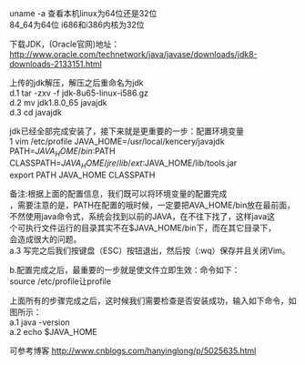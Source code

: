 uname -a 查看本机linux为64位还是32位  
84_64为64位 i686和i386内核为32位  

下载JDK，(Oracle官网)地址：http://www.oracle.com/technetwork/java/javase/downloads/jdk8-downloads-2133151.html  

上传的jdk解压，解压之后重命名为jdk  
d.1 tar -zxv -f  jdk-8u65-linux-i586.gz  
d.2 mv jdk1.8.0_65  javajdk  
d.3 cd javajdk  

jdk已经全部完成安装了，接下来就是更重要的一步：配置环境变量  
1 vim /etc/profile
JAVA_HOME=/usr/local/kencery/javajdk  
PATH=$JAVA_HOME/bin:$PATH  
CLASSPATH=$JAVA_HOME/jre/lib/ext:$JAVA_HOME/lib/tools.jar  
export PATH JAVA_HOME CLASSPATH  

备注:根据上面的配置信息，我们既可以将环境变量的配置完成  
，需要注意的是，PATH在配置的哦时候，一定要把AVA_HOME/bin放在最前面，  
不然使用java命令式，系统会找到以前的JAVA，在不往下找了，这样java这  
个可执行文件运行的目录其实不在$JAVA_HOME/bin下，而在其它目录下，  
会造成很大的问题。  
a.3 写完之后我们按键盘（ESC）按钮退出，然后按（:wq）保存并且关闭Vim。  

b.配置完成之后，最重要的一步就是使文件立即生效：命令如下：  
source /etc/profile让profile  

上面所有的步骤完成之后，这时候我们需要检查是否安装成功，输入如下命令，如图所示：  
a.1 java -version  
a.2 echo $JAVA_HOME  

可参考博客 http://www.cnblogs.com/hanyinglong/p/5025635.html
